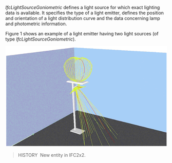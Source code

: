 ﻿_IfcLightSourceGoniometric_ defines a light source for which exact lighting data is available. It specifies the type of a light emitter, defines the position and orientation of a light distribution curve and the data concerning lamp and photometric information.

Figure 1 shows an example of a light emitter having two light sources (of type _IfcLightSourceGoniometric_).

!["Example"](../../../../../../figures/ifclightsourcegoniometric_fig1.gif "Figure 1 &mdash; Light source goniometric")

> HISTORY&nbsp; New entity in IFC2x2.